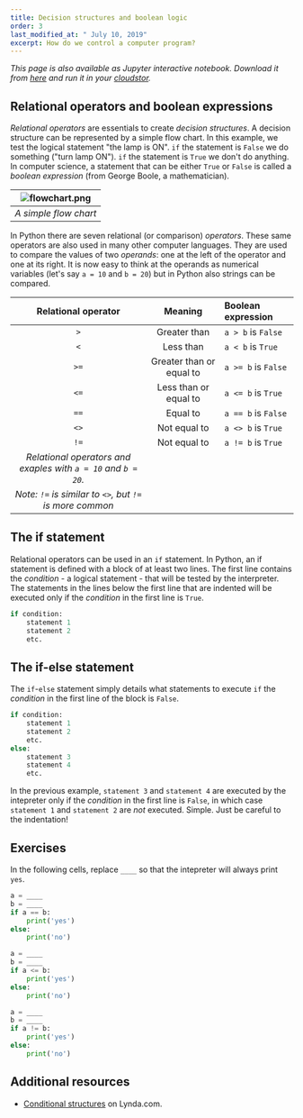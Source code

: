 ```yaml
---
title: Decision structures and boolean logic
order: 3
last_modified_at: " July 10, 2019"
excerpt: How do we control a computer program?
---
```


*This page is also available as Jupyter interactive notebook. Download it from [here](https://code.research.uts.edu.au/143852/code-as-literacy-jupyter-notebooks/blob/master/understanding-python/python-03-decisions-and-logic.ipynb) and run it in your [cloudstor](/getting-started/02-jupyter-notebook).* 

## Relational operators and boolean expressions

*Relational operators* are essentials to create *decision structures*. A decision structure can be represented by a simple flow chart. In this example, we test the logical statement "the lamp is ON". `if` the statement is `False` we do something ("turn lamp ON"). `if` the statement is `True` we don't do anything. In computer science, a statement that can be either `True` or `False` is called a *boolean expression* (from George Boole, a mathematician).

|![flowchart.png](https://cloudstor.aarnet.edu.au/plus/s/G956mXPYyR1aToZ/download)|
|:--:| 
|*A simple flow chart*| 

In Python there are seven relational (or comparison) *operators*. These same operators are also used in many other computer languages. They are used to compare the values of two *operands*: one at the left of the operator and one at its right. It is now easy to think at the operands as numerical variables (let's say `a = 10` and `b = 20`) but in Python also strings can be compared. 

| Relational operator | Meaning | Boolean expression |
|:--:|:--:|:--|
| `>`  | Greater than | `a > b` is `False`|
| `<`  | Less than | `a < b` is `True`|
| `>=` | Greater than or equal to | `a >= b` is `False`|
| `<=` | Less than or equal to | `a <= b` is `True`|
| `==` | Equal to | `a == b` is `False`|
| `<>` | Not equal to | `a <> b` is `True`|
| `!=` | Not equal to | `a != b` is `True`|
|*Relational operators and exaples with `a = 10` and `b = 20`.*|
|*Note: `!=` is similar to `<>`, but `!=` is more common*|

## The if statement

Relational operators can be used in an `if` statement. In Python, an if statement is defined with a block of at least two lines. The first line contains the *condition* - a logical statement - that will be tested by the interpreter. The statements in the lines below the first line that are indented will be executed only if the *condition* in the first line is `True`. 

```python
if condition:
    statement 1
    statement 2
    etc.
```

## The if-else statement

The `if`-`else` statement simply details what statements to execute `if` the *condition* in the first line of the block is `False`. 

```python
if condition:
    statement 1
    statement 2
    etc.
else:
    statement 3
    statement 4
    etc.
```

In the previous example, `statement 3` and `statement 4` are executed by the intepreter only if the *condition* in the first line is `False`, in which case `statement 1` and `statement 2` are *not* executed. Simple. Just be careful to the indentation!


## Exercises

In the following cells, replace `____` so that the intepreter will always print `yes`.


```python
a = ____
b = ____
if a == b:
    print('yes')
else:
    print('no')
```


```python
a = ____
b = ____
if a <= b:
    print('yes')
else:
    print('no')
```


```python
a = ____
b = ____
if a != b:
    print('yes')
else:
    print('no')
```

## Additional resources

- [Conditional structures](https://www.lynda.com/Python-tutorials/Conditional-structures/661773/707225-4.html?org=uts.edu.au) on Lynda.com.
